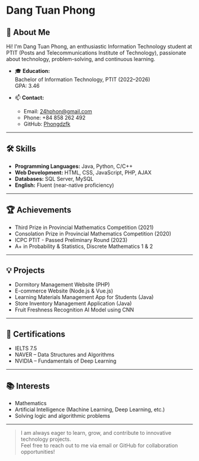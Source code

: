 # Dang Tuan Phong

## 👋 About Me

Hi! I'm Dang Tuan Phong, an enthusiastic Information Technology student at PTIT (Posts and Telecommunications Institute of Technology), passionate about technology, problem-solving, and continuous learning.

- 🎓 **Education:**  
  Bachelor of Information Technology, PTIT (2022–2026)  
  GPA: 3.46

- 📫 **Contact:**  
  - Email: 24hphon@gmail.com  
  - Phone: +84 858 262 492  
  - GitHub: [Phongdzfk](https://github.com/Phongdzfk)

---

## 🛠️ Skills

- **Programming Languages:** Java, Python, C/C++
- **Web Development:** HTML, CSS, JavaScript, PHP, AJAX
- **Databases:** SQL Server, MySQL
- **English:** Fluent (near-native proficiency)

---

## 🏆 Achievements

- Third Prize in Provincial Mathematics Competition (2021)
- Consolation Prize in Provincial Mathematics Competition (2020)
- ICPC PTIT - Passed Preliminary Round (2023)
- A+ in Probability & Statistics, Discrete Mathematics 1 & 2

---

## 💡 Projects

- Dormitory Management Website (PHP)
- E-commerce Website (Node.js & Vue.js)
- Learning Materials Management App for Students (Java)
- Store Inventory Management Application (Java)
- Fruit Freshness Recognition AI Model using CNN

---

## 📜 Certifications

- IELTS 7.5
- NAVER – Data Structures and Algorithms
- NVIDIA – Fundamentals of Deep Learning

---

## 📚 Interests

- Mathematics
- Artificial Intelligence (Machine Learning, Deep Learning, etc.)
- Solving logic and algorithmic problems

---

> I am always eager to learn, grow, and contribute to innovative technology projects.  
> Feel free to reach out to me via email or GitHub for collaboration opportunities!
